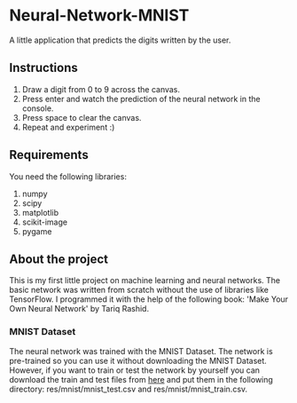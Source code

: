 # Neural-Network-MNIST
A little application that predicts the digits written by the user.

## Instructions
1. Draw a digit from 0 to 9 across the canvas.
2. Press enter and watch the prediction of the neural network in the console.
3. Press space to clear the canvas.
4. Repeat and experiment :)

## Requirements
You need the following libraries:
1. numpy
2. scipy
3. matplotlib
4. scikit-image
5. pygame

## About the project
This is my first little project on machine learning and neural networks. The basic network was written from scratch without the use of libraries like TensorFlow.
I programmed it with the help of the following book: 'Make Your Own Neural Network' by Tariq Rashid.

### MNIST Dataset
The neural network was trained with the MNIST Dataset. The network is pre-trained so you can use it without downloading the MNIST Dataset.
However, if you want to train or test the network by yourself you can download the train and test files from [here](https://pjreddie.com/projects/mnist-in-csv/)
and put them in the following directory: res/mnist/mnist_test.csv and res/mnist/mnist_train.csv.
